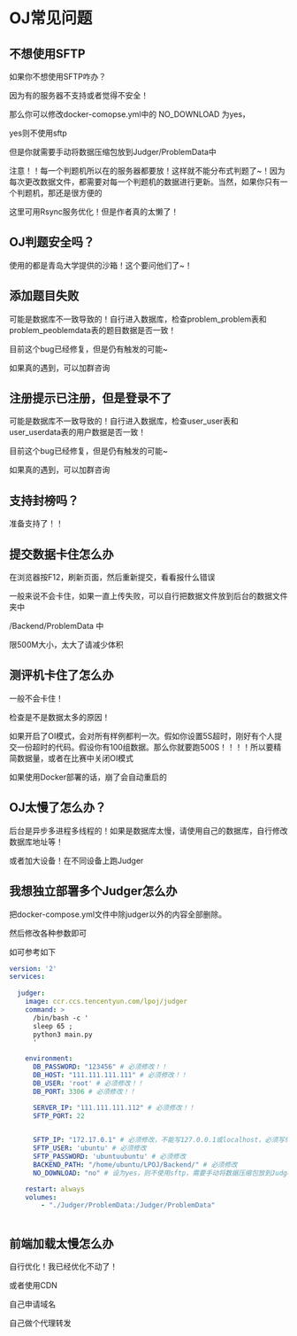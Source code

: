 
# OJ常见问题

## 不想使用SFTP

如果你不想使用SFTP咋办？

因为有的服务器不支持或者觉得不安全！

那么你可以修改docker-comopse.yml中的 NO_DOWNLOAD 为yes，

yes则不使用sftp


但是你就需要手动将数据压缩包放到Judger/ProblemData中

注意！！每一个判题机所以在的服务器都要放！这样就不能分布式判题了~！因为每次更改数据文件，都需要对每一个判题机的数据进行更新。当然，如果你只有一个判题机，那还是很方便的

这里可用Rsync服务优化！但是作者真的太懒了！

## OJ判题安全吗？

使用的都是青岛大学提供的沙箱！这个要问他们了~！

## 添加题目失败

可能是数据库不一致导致的！自行进入数据库，检查problem_problem表和problem_peoblemdata表的题目数据是否一致！

目前这个bug已经修复，但是仍有触发的可能~

如果真的遇到，可以加群咨询

## 注册提示已注册，但是登录不了

可能是数据库不一致导致的！自行进入数据库，检查user_user表和user_userdata表的用户数据是否一致！

目前这个bug已经修复，但是仍有触发的可能~

如果真的遇到，可以加群咨询


## 支持封榜吗？

准备支持了！！


## 提交数据卡住怎么办

在浏览器按F12，刷新页面，然后重新提交，看看报什么错误

一般来说不会卡住，如果一直上传失败，可以自行把数据文件放到后台的数据文件夹中

/Backend/ProblemData 中

限500M大小，太大了请减少体积

## 测评机卡住了怎么办

一般不会卡住！

检查是不是数据太多的原因！

如果开启了OI模式，会对所有样例都判一次。假如你设置5S超时，刚好有个人提交一份超时的代码。假设你有100组数据。那么你就要跑500S！！！！所以要精简数据量，或者在比赛中关闭OI模式

如果使用Docker部署的话，崩了会自动重启的

## OJ太慢了怎么办？

后台是异步多进程多线程的！如果是数据库太慢，请使用自己的数据库，自行修改数据库地址等！

或者加大设备！在不同设备上跑Judger

## 我想独立部署多个Judger怎么办

把docker-compose.yml文件中除judger以外的内容全部删除。

然后修改各种参数即可

如可参考如下

```yml
version: '2'
services:
  
  judger:
    image: ccr.ccs.tencentyun.com/lpoj/judger
    command: >
      /bin/bash -c '
      sleep 65 ;
      python3 main.py
      '

    environment:
      DB_PASSWORD: "123456" # 必须修改！！
      DB_HOST: "111.111.111.111" # 必须修改！！
      DB_USER: 'root' # 必须修改！！
      DB_PORT: 3306 # 必须修改！！

      SERVER_IP: "111.111.111.112" # 必须修改！！
      SFTP_PORT: 22

      
      SFTP_IP: "172.17.0.1" # 必须修改，不能写127.0.0.1或localhost，必须写你的局域网地址或者公网地址
      SFTP_USER: 'ubuntu' # 必须修改
      SFTP_PASSWORD: 'ubuntuubuntu' # 必须修改
      BACKEND_PATH: "/home/ubuntu/LPOJ/Backend/" # 必须修改
      NO_DOWNLOAD: "no" # 设为yes，则不使用sftp，需要手动将数据压缩包放到Judger/ProblemData中

    restart: always
    volumes:
        - "./Judger/ProblemData:/Judger/ProblemData"
    
```


## 前端加载太慢怎么办

自行优化！我已经优化不动了！

或者使用CDN

自己申请域名

自己做个代理转发




